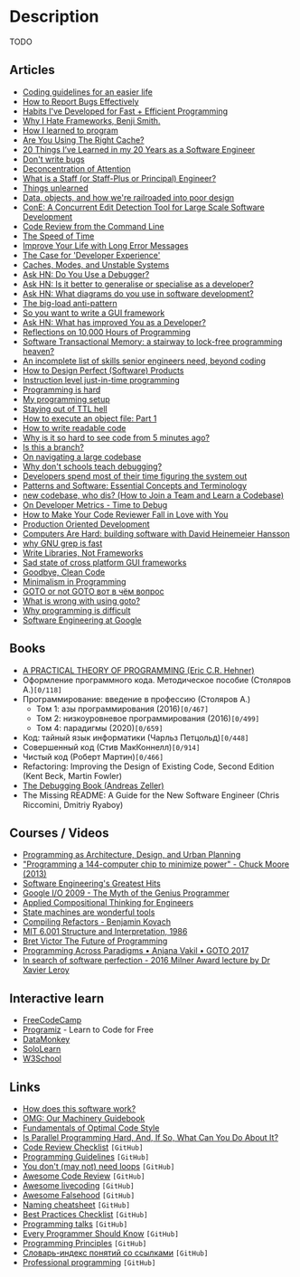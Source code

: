 # Description

TODO


## Articles

- [Coding guidelines for an easier life](https://www.mcdermottroe.com/coding-guidlines-for-an-easier-life/)
- [How to Report Bugs Effectively](https://www.chiark.greenend.org.uk/~sgtatham/bugs.html)
- [Habits I've Developed for Fast + Efficient Programming](https://cprimozic.net/blog/programming-speed-strategies/)
- [Why I Hate Frameworks, Benji Smith.](https://www.fredrikholmqvist.com/pages/why-i-hate-frameworks.html)
- [How I learned to program](https://danluu.com/learning-to-program/)
- [Are You Using The Right Cache?](https://www.lpalmieri.com/posts/caching-types-in-a-microservice-architecture/)
- [20 Things I’ve Learned in my 20 Years as a Software Engineer](https://www.simplethread.com/20-things-ive-learned-in-my-20-years-as-a-software-engineer/)
- [Don't write bugs](https://www.teamten.com/lawrence/programming/dont-write-bugs.html)
- [Deconcentration of Attention](http://deconcentration-of-attention.com/deconcentration-software.html)
- [What is a Staff (or Staff-Plus or Principal) Engineer?](https://mikemcquaid.com/2021/10/01/what-is-a-staff-plus-principal-engineer/)
- [Things unlearned](https://scattered-thoughts.net/writing/things-unlearned/)
- [Data, objects, and how we're railroaded into poor design](https://www.tedinski.com/2018/01/23/data-objects-and-being-railroaded-into-misdesign.html)
- [ConE: A Concurrent Edit Detection Tool for Large Scale Software Development](https://arxiv.org/abs/2101.06542)
- [Code Review from the Command Line](https://blog.jez.io/cli-code-review/)
- [The Speed of Time](https://www.brendangregg.com/blog/2021-09-26/the-speed-of-time.html)
- [Improve Your Life with Long Error Messages](https://blog.appsignal.com/2021/09/22/improve-your-life-with-long-error-messages.html)
- [The Case for 'Developer Experience'](https://future.a16z.com/the-case-for-developer-experience/)
- [Caches, Modes, and Unstable Systems](https://brooker.co.za/blog/2021/08/27/caches.html)
- [Ask HN: Do You Use a Debugger?](https://news.ycombinator.com/item?id=28251896)
- [Ask HN: Is it better to generalise or specialise as a developer?](https://news.ycombinator.com/item?id=27285144)
- [Ask HN: What diagrams do you use in software development?](https://news.ycombinator.com/item?id=26940593)
- [The big-load anti-pattern](https://lemire.me/blog/2021/08/21/the-big-load-anti-pattern/)
- [So you want to write a GUI framework](https://www.cmyr.net/blog/gui-framework-ingredients.html)
- [Ask HN: What has improved You as a Developer?](https://news.ycombinator.com/item?id=28085189)
- [Reflections on 10,000 Hours of Programming](https://matt-rickard.com/reflections-on-10-000-hours-of-programming/)
- [Software Transactional Memory: a stairway to lock-free programming heaven?](https://www.talhoffman.com/2021/03/22/software-transactional-memory/)
- [An incomplete list of skills senior engineers need, beyond coding](https://skamille.medium.com/an-incomplete-list-of-skills-senior-engineers-need-beyond-coding-8ed4a521b29f)
- [How to Design Perfect (Software) Products](http://hintjens.com/blog:19)
- [Instruction level just-in-time programming](https://blog.asrpo.com/jit_programming)
- [Programming is hard](https://dorinlazar.ro/2021-02-programming-is-hard/)
- [My programming setup](https://lemire.me/blog/2021/04/04/my-programming-setup/)
- [Staying out of TTL hell](https://calpaterson.com/ttl-hell.html)
- [How to execute an object file: Part 1](https://blog.cloudflare.com/how-to-execute-an-object-file-part-1/)
- [How to write readable code](http://jeremymikkola.com/posts/2021_02_02_how_to_write_readable_code.html)
- [Why is it so hard to see code from 5 minutes ago?](https://web.eecs.utk.edu/~azh/blog/yestercode.html)
- [Is this a branch?](https://bartwronski.com/2021/01/18/is-this-a-branch/)
- [On navigating a large codebase](https://blog.royalsloth.eu/posts/on-navigating-a-large-codebase/)
- [Why don't schools teach debugging?](http://danluu.com/teach-debugging/)
- [Developers spend most of their time figuring the system out](https://blog.feenk.com/developers-spend-most-of-their-time-figuri-7aj1ocjhe765vvlln8qqbuhto/)
- [Patterns and Software: Essential Concepts and Terminology](https://www.bradapp.com/docs/patterns-intro.html)
- [new codebase, who dis? (How to Join a Team and Learn a Codebase)](https://www.samueltaylor.org/articles/how-to-learn-a-codebase.html)
- [On Developer Metrics - Time to Debug](https://samsaccone.com/posts/time-to-debug.html)
- [How to Make Your Code Reviewer Fall in Love with You](https://mtlynch.io/code-review-love/)
- [Production Oriented Development](https://paulosman.me/2019/12/30/production-oriented-development/)
- [Computers Are Hard: building software with David Heinemeier Hansson](https://medium.com/computers-are-hard/computers-are-hard-building-software-with-david-heinemeier-hansson-c9025cdf225e)
- [why GNU grep is fast](https://lists.freebsd.org/pipermail/freebsd-current/2010-August/019310.html)
- [Write Libraries, Not Frameworks](https://www.brandons.me/blog/libraries-not-frameworks)
- [Sad state of cross platform GUI frameworks](https://blog.royalsloth.eu/posts/sad-state-of-cross-platform-gui-frameworks/)
- [Goodbye, Clean Code](https://overreacted.io/goodbye-clean-code/)
- [Minimalism in Programming](https://pointersgonewild.com/2018/02/18/minimalism-in-programming/)
- [GOTO or not GOTO вот в чём вопрос](https://habr.com/ru/post/271131/)
- [What is wrong with using goto?](https://stackoverflow.com/questions/3517726/what-is-wrong-with-using-goto)
- [Why programming is difficult](https://joearms.github.io/published/2014-02-07-why-programming-is-difficult.html)
- [Software Engineering at Google](https://arxiv.org/abs/1702.01715)


## Books

- [A PRACTICAL THEORY OF PROGRAMMING (Eric C.R. Hehner)](http://www.cs.toronto.edu/~hehner/aPToP/)
- Оформление программного кода. Методическое пособие (Столяров А.)`[0/118]`
- Программирование: введение в профессию (Столяров А.)
  - Том 1: азы программирования (2016)`[0/467]`
  - Том 2: низкоуровневое программирования (2016)`[0/499]`
  - Том 4: парадигмы (2020)`[0/659]`
- Код: тайный язык информатики (Чарльз Петцольд)`[0/448]`
- Совершенный код (Стив МакКоннелл)`[0/914]`
- Чистый код (Роберт Мартин)`[0/466]`
- Refactoring: Improving the Design of Existing Code, Second Edition (Kent Beck, Martin Fowler)
- [The Debugging Book (Andreas Zeller)](https://www.debuggingbook.org/)
- The Missing README: A Guide for the New Software Engineer (Chris Riccomini, Dmitriy Ryaboy)


## Courses / Videos

- [Programming as Architecture, Design, and Urban Planning](https://youtu.be/B2JF2eAbQWo)
- ["Programming a 144-computer chip to minimize power" - Chuck Moore (2013)](https://youtu.be/0PclgBd6_Zs)
- [Software Engineering's Greatest Hits](https://youtu.be/HrVtA-ue-x0)
- [Google I/O 2009 - The Myth of the Genius Programmer](https://youtu.be/0SARbwvhupQ)
- [Applied Compositional Thinking for Engineers](https://applied-compositional-thinking.engineering/lectures/)
- [State machines are wonderful tools](https://nullprogram.com/blog/2020/12/31/)
- [Compiling Refactors - Benjamin Kovach](https://youtu.be/bs3zY9ZIZv0)
- [MIT 6.001 Structure and Interpretation, 1986](https://youtube.com/playlist?list=PLE18841CABEA24090)
- [Bret Victor The Future of Programming](https://youtu.be/8pTEmbeENF4)
- [Programming Across Paradigms • Anjana Vakil • GOTO 2017](https://youtu.be/Pg3UeB-5FdA)
- [In search of software perfection - 2016 Milner Award lecture by Dr Xavier Leroy](https://youtu.be/lAU5hx_3xRc)


## Interactive learn

- [FreeCodeCamp](https://www.freecodecamp.org/learn/)
- [Programiz](https://www.programiz.com/) - Learn to Code for Free
- [DataMonkey](http://datamonkey.pro/)
- [SoloLearn](https://www.sololearn.com/)
- [W3School](https://www.w3schools.com/)


## Links

- [How does this software work?](https://adrian.geek.nz/docs.html)
- [OMG: Our Machinery Guidebook](https://ourmachinery.com/files/guidebook.md.html)
- [Fundamentals of Optimal Code Style](https://optimal-codestyle.github.io/)
- [Is Parallel Programming Hard, And, If So, What Can You Do About It?](https://mirrors.edge.kernel.org/pub/linux/kernel/people/paulmck/perfbook/perfbook.html)
- [Code Review Checklist](https://github.com/mgreiler/code-review-checklist) `[GitHub]`
- [Programming Guidelines](https://github.com/guettli/programming-guidelines) `[GitHub]`
- [You don't (may not) need loops](https://github.com/you-dont-need/You-Dont-Need-Loops) `[GitHub]`
- [Awesome Code Review](https://github.com/joho/awesome-code-review) `[GitHub]`
- [Awesome livecoding](https://github.com/toplap/awesome-livecoding) `[GitHub]`
- [Awesome Falsehood](https://github.com/kdeldycke/awesome-falsehood) `[GitHub]`
- [Naming cheatsheet](https://github.com/kettanaito/naming-cheatsheet) `[GitHub]`
- [Best Practices Checklist](https://github.com/palash25/best-practices-checklist) `[GitHub]`
- [Programming talks](https://github.com/hellerve/programming-talks) `[GitHub]`
- [Every Programmer Should Know](https://github.com/mtdvio/every-programmer-should-know) `[GitHub]`
- [Programming Principles](https://github.com/webpro/programming-principles) `[GitHub]`
- [Словарь-индекс понятий со ссылками](https://github.com/HowProgrammingWorks/Dictionary) `[GitHub]`
- [Professional programming](https://github.com/charlax/professional-programming) `[GitHub]`

